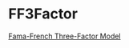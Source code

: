 # FF3Factor

[Fama-French Three-Factor Model](https://www.investopedia.com/terms/f/famaandfrenchthreefactormodel.asp)
